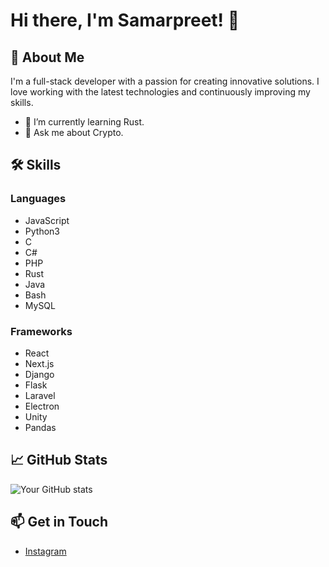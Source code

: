 # Hi there, I'm Samarpreet! 👋


## 🚀 About Me
I'm a full-stack developer with a passion for creating innovative solutions. I love working with the latest technologies and continuously improving my skills.

- 🌱 I’m currently learning Rust.
- 💬 Ask me about Crypto.

## 🛠 Skills
### Languages
- JavaScript 
- Python3
- C
- C#
- PHP
- Rust 
- Java 
- Bash 
- MySQL

### Frameworks
- React
- Next.js 
- Django
- Flask
- Laravel
- Electron
- Unity
- Pandas

## 📈 GitHub Stats
![Your GitHub stats](https://github-readme-stats.vercel.app/api?username=samarpreetxd&show_icons=true&hide_title=true&count_private=true&theme=default)

## 📫 Get in Touch
- [Instagram](https://instagram.com/samarpreetxd)
